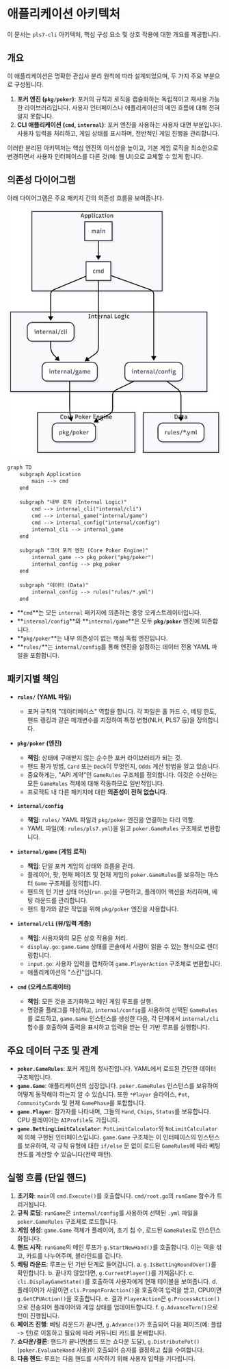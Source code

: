 # 애플리케이션 아키텍처

이 문서는 `pls7-cli` 아키텍처, 핵심 구성 요소 및 상호 작용에 대한 개요를 제공합니다.

## 개요

이 애플리케이션은 명확한 관심사 분리 원칙에 따라 설계되었으며, 두 가지 주요 부분으로 구성됩니다.

1.  **포커 엔진 (`pkg/poker`)**: 포커의 규칙과 로직을 캡슐화하는 독립적이고 재사용 가능한 라이브러리입니다. 사용자 인터페이스나 애플리케이션의 메인 흐름에 대해 전혀 알지 못합니다.
2.  **CLI 애플리케이션 (`cmd`, `internal`)**: 포커 엔진을 사용하는 사용자 대면 부분입니다. 사용자 입력을 처리하고, 게임 상태를 표시하며, 전반적인 게임 진행을 관리합니다.

이러한 분리된 아키텍처는 핵심 엔진의 이식성을 높이고, 기본 게임 로직을 최소한으로 변경하면서 사용자 인터페이스를 다른 것(예: 웹 UI)으로 교체할 수 있게 합니다.

## 의존성 다이어그램

아래 다이어그램은 주요 패키지 간의 의존성 흐름을 보여줍니다.

![Architecture Diagram](./images/pls7-cli-architecture-diagram.png)

```mermaid
graph TD
    subgraph Application
        main --> cmd
    end

    subgraph "내부 로직 (Internal Logic)"
        cmd --> internal_cli("internal/cli")
        cmd --> internal_game("internal/game")
        cmd --> internal_config("internal/config")
        internal_cli --> internal_game
    end

    subgraph "코어 포커 엔진 (Core Poker Engine)"
        internal_game --> pkg_poker("pkg/poker")
        internal_config --> pkg_poker
    end
    
    subgraph "데이터 (Data)"
        internal_config --> rules("rules/*.yml")
    end
```

*   **`cmd`**는 모든 `internal` 패키지에 의존하는 중앙 오케스트레이터입니다.
*   **`internal/config`**와 **`internal/game`**은 모두 **`pkg/poker`** 엔진에 의존합니다.
*   **`pkg/poker`**는 내부 의존성이 없는 핵심 독립 엔진입니다.
*   **`rules/`**는 `internal/config`를 통해 엔진을 설정하는 데이터 전용 YAML 파일을 포함합니다.

## 패키지별 책임

*   **`rules/` (YAML 파일)**
    *   포커 규칙의 "데이터베이스" 역할을 합니다. 각 파일은 홀 카드 수, 베팅 한도, 핸드 랭킹과 같은 매개변수를 지정하여 특정 변형(NLH, PLS7 등)을 정의합니다.

*   **`pkg/poker` (엔진)**
    *   **책임**: 상태에 구애받지 않는 순수한 포커 라이브러리가 되는 것.
    *   핸드 평가 방법, `Card` 또는 `Deck`이 무엇인지, `Odds` 계산 방법을 알고 있습니다.
    *   중요하게는, "API 계약"인 `GameRules` 구조체를 정의합니다. 이것은 수신하는 모든 `GameRules` 객체에 대해 작동하므로 일반적입니다.
    *   프로젝트 내 다른 패키지에 대한 **의존성이 전혀 없습니다**.

*   **`internal/config`**
    *   **책임**: `rules/` YAML 파일과 `pkg/poker` 엔진을 연결하는 다리 역할.
    *   YAML 파일(예: `rules/pls7.yml`)을 읽고 `poker.GameRules` 구조체로 변환합니다.

*   **`internal/game` (게임 로직)**
    *   **책임**: 단일 포커 게임의 상태와 흐름을 관리.
    *   플레이어, 팟, 현재 페이즈 및 현재 게임의 `poker.GameRules`를 보유하는 마스터 `Game` 구조체를 정의합니다.
    *   핸드의 턴 기반 상태 머신(`run.go`)을 구현하고, 플레이어 액션을 처리하며, 베팅 라운드를 관리합니다.
    *   핸드 평가와 같은 작업을 위해 `pkg/poker` 엔진을 사용합니다.

*   **`internal/cli` (뷰/입력 계층)**
    *   **책임**: 사용자와의 모든 상호 작용을 처리.
    *   `display.go`: `game.Game` 상태를 콘솔에서 사람이 읽을 수 있는 형식으로 렌더링합니다.
    *   `input.go`: 사용자 입력을 캡처하여 `game.PlayerAction` 구조체로 변환합니다.
    *   애플리케이션의 "스킨"입니다.

*   **`cmd` (오케스트레이터)**
    *   **책임**: 모든 것을 초기화하고 메인 게임 루프를 실행.
    *   명령줄 플래그를 파싱하고, `internal/config`를 사용하여 선택된 `GameRules`를 로드하고, `game.Game` 인스턴스를 생성한 다음, 각 단계에서 `internal/cli` 함수를 호출하여 출력을 표시하고 입력을 받는 턴 기반 루프를 실행합니다.

## 주요 데이터 구조 및 관계

*   **`poker.GameRules`**: 포커 게임의 청사진입니다. YAML에서 로드된 간단한 데이터 구조체입니다.
*   **`game.Game`**: 애플리케이션의 심장입니다. `poker.GameRules` 인스턴스를 보유하여 어떻게 동작해야 하는지 알 수 있습니다. 또한 `*Player` 슬라이스, `Pot`, `CommunityCards` 및 현재 `GamePhase`를 포함합니다.
*   **`game.Player`**: 참가자를 나타내며, 그들의 `Hand`, `Chips`, `Status`를 보유합니다. CPU 플레이어는 `AIProfile`도 가집니다.
*   **`game.BettingLimitCalculator`**: `PotLimitCalculator`와 `NoLimitCalculator`에 의해 구현된 인터페이스입니다. `game.Game` 구조체는 이 인터페이스의 인스턴스를 보유하여, 각 규칙 유형에 대한 `if/else` 문 없이 로드된 `GameRules`에 따라 베팅 한도를 계산할 수 있습니다(전략 패턴).

## 실행 흐름 (단일 핸드)

1.  **초기화**: `main`이 `cmd.Execute()`를 호출합니다. `cmd/root.go`의 `runGame` 함수가 트리거됩니다.
2.  **규칙 로딩**: `runGame`은 `internal/config`를 사용하여 선택된 `.yml` 파일을 `poker.GameRules` 구조체로 로드합니다.
3.  **게임 생성**: `game.Game` 객체가 플레이어, 초기 칩 수, 로드된 `GameRules`로 인스턴스화됩니다.
4.  **핸드 시작**: `runGame`의 메인 루프가 `g.StartNewHand()`를 호출합니다. 이는 덱을 섞고, 카드를 나누어주며, 블라인드를 겁니다.
5.  **베팅 라운드**: 루프는 턴 기반 단계로 들어갑니다.
    a. `g.IsBettingRoundOver()`를 확인합니다.
    b. 끝나지 않았다면, `g.CurrentPlayer()`를 가져옵니다.
    c. `cli.DisplayGameState()`를 호출하여 사용자에게 현재 테이블을 보여줍니다.
    d. 플레이어가 사람이면 `cli.PromptForAction()`을 호출하여 입력을 받고, CPU이면 `g.GetCPUAction()`을 호출합니다.
    e. 결과 `PlayerAction`은 `g.ProcessAction()`으로 전송되어 플레이어와 게임 상태를 업데이트합니다.
    f. `g.AdvanceTurn()`으로 턴이 진행됩니다.
6.  **페이즈 진행**: 베팅 라운드가 끝나면, `g.Advance()`가 호출되어 다음 페이즈(예: 플랍 -> 턴)로 이동하고 필요에 따라 커뮤니티 카드를 분배합니다.
7.  **쇼다운/결론**: 핸드가 끝나면(폴드 또는 쇼다운 도달), `g.DistributePot()`(`poker.EvaluateHand` 사용)이 호출되어 승자를 결정하고 칩을 수여합니다.
8.  **다음 핸드**: 루프는 다음 핸드를 시작하기 위해 사용자 입력을 기다립니다.
